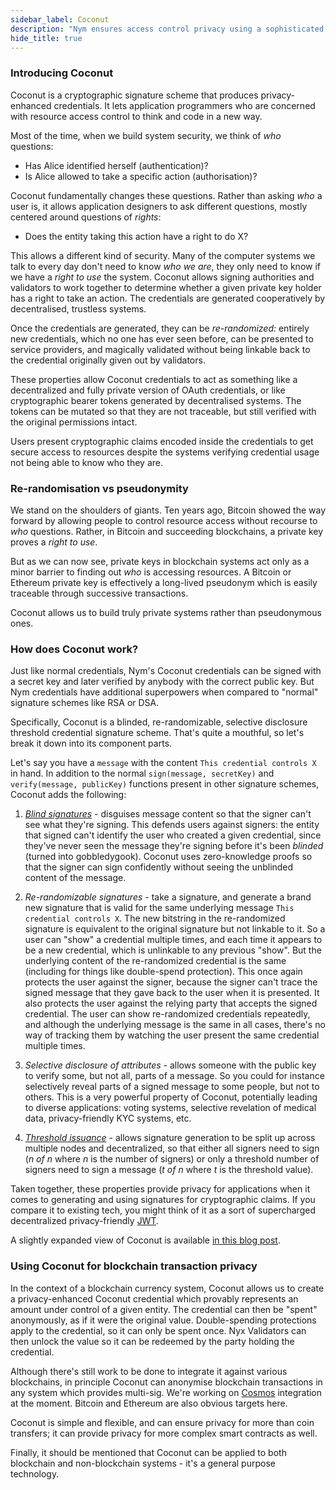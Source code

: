 ```yaml
---
sidebar_label: Coconut
description: "Nym ensures access control privacy using a sophisticated signature scheme called Coconut."
hide_title: true
---
```



### Introducing Coconut

Coconut is a cryptographic signature scheme that produces privacy-enhanced credentials. It lets application programmers who are concerned with resource access control to think and code in a new way.

Most of the time, when we build system security, we think of _who_ questions:

- Has Alice identified herself (authentication)?
- Is Alice allowed to take a specific action (authorisation)?

Coconut fundamentally changes these questions. Rather than asking _who_ a user is, it allows application designers to ask different questions, mostly centered around questions of _rights_:

- Does the entity taking this action have a right to do X?

This allows a different kind of security. Many of the computer systems we talk to every day don't need to know _who we are_, they only need to know if we have a _right to use_ the system. Coconut allows signing authorities and validators to work together to determine whether a given private key holder has a right to take an action. The credentials are generated cooperatively by decentralised, trustless systems.

Once the credentials are generated, they can be _re-randomized:_ entirely new credentials, which no one has ever seen before, can be presented to service providers, and magically validated without being linkable back to the credential originally given out by validators.

These properties allow Coconut credentials to act as something like a decentralized and fully private version of OAuth credentials, or like cryptographic bearer tokens generated by decentralised systems. The tokens can be mutated so that they are not traceable, but still verified with the original permissions intact.

Users present cryptographic claims encoded inside the credentials to get secure access to resources despite the systems verifying credential usage not being able to know who they are.

### Re-randomisation vs pseudonymity

We stand on the shoulders of giants. Ten years ago, Bitcoin showed the way forward by allowing people to control resource access without recourse to _who_ questions. Rather, in Bitcoin and succeeding blockchains, a private key proves a _right to use_.

But as we can now see, private keys in blockchain systems act only as a minor barrier to finding out _who_ is accessing resources. A Bitcoin or Ethereum private key is effectively a long-lived pseudonym which is easily traceable through successive transactions.

Coconut allows us to build truly private systems rather than pseudonymous ones.

### How does Coconut work?

Just like normal credentials, Nym's Coconut credentials can be signed with a secret key and later verified by anybody with the correct public key. But Nym credentials have additional superpowers when compared to "normal" signature schemes like RSA or DSA.

Specifically, Coconut is a blinded, re-randomizable, selective disclosure threshold credential signature scheme. That's quite a mouthful, so let's break it down into its component parts.

Let's say you have a `message` with the content `This credential controls X` in hand. In addition to the normal `sign(message, secretKey)` and `verify(message, publicKey)` functions present in other signature schemes, Coconut adds the following:

1. _[Blind signatures](https://en.wikipedia.org/wiki/Blind_signature)_ - disguises message content so that the signer can't see what they're signing. This defends users against signers: the entity that signed can't identify the user who created a given credential, since they've never seen the message they're signing before it's been _blinded_ (turned into gobbledygook). Coconut uses zero-knowledge proofs so that the signer can sign confidently without seeing the unblinded content of the message.

2. _Re-randomizable signatures_ - take a signature, and generate a brand new signature that is valid for the same underlying message `This credential controls X`. The new bitstring in the re-randomized signature is equivalent to the original signature but not linkable to it. So a user can "show" a credential multiple times, and each time it appears to be a new credential, which is unlinkable to any previous "show". But the underlying content of the re-randomized credential is the same (including for things like double-spend protection). This once again protects the user against the signer, because the signer can't trace the signed message that they gave back to the user when it is presented. It also protects the user against the relying party that accepts the signed credential. The user can show re-randomized credentials repeatedly, and although the underlying message is the same in all cases, there's no way of tracking them by watching the user present the same credential multiple times.

3. _Selective disclosure of attributes_ - allows someone with the public key to verify some, but not all, parts of a message. So you could for instance selectively reveal parts of a signed message to some people, but not to others. This is a very powerful property of Coconut, potentially leading to diverse applications: voting systems, selective revelation of medical data, privacy-friendly KYC systems, etc.

4. _[Threshold issuance](https://en.wikipedia.org/wiki/Threshold_cryptosystem)_ - allows signature generation to be split up across multiple nodes and decentralized, so that either all signers need to sign (_n of n_ where _n_ is the number of signers) or only a threshold number of signers need to sign a message (_t of n_ where _t_ is the threshold value).

Taken together, these properties provide privacy for applications when it comes to generating and using signatures for cryptographic claims. If you compare it to existing tech, you might think of it as a sort of supercharged decentralized privacy-friendly [JWT](https://jwt.io/).

A slightly expanded view of Coconut is available [in this blog post](https://medium.com/nymtech/nyms-coconut-credentials-an-overview-4aa4e922cd51).

### Using Coconut for blockchain transaction privacy

In the context of a blockchain currency system, Coconut allows us to create a privacy-enhanced Coconut credential which provably represents an amount under control of a given entity. The credential can then be "spent" anonymously, as if it were the original value. Double-spending protections apply to the credential, so it can only be spent once. Nyx Validators can then unlock the value so it can be redeemed by the party holding the credential.

Although there's still work to be done to integrate it against various blockchains, in principle Coconut can anonymise blockchain transactions in any system which provides multi-sig. We're working on [Cosmos](https://cosmos.network) integration at the moment. Bitcoin and Ethereum are also obvious targets here.

Coconut is simple and flexible, and can ensure privacy for more than coin transfers; it can provide privacy for more complex smart contracts as well.

Finally, it should be mentioned that Coconut can be applied to both blockchain and non-blockchain systems - it's a general purpose technology.

